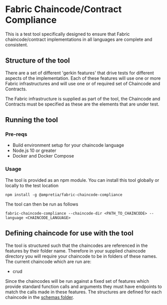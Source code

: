 # Fabric Chaincode/Contract Compliance

This is a test tool specifically designed to ensure that Fabric chaincode/contract implementations in all languages are complete and consistent.

## Structure of the tool

There are a set of different 'gerkin features' that drive tests for different aspects of the implementation. Each of these features will use one or more Fabric infrastructures and will use one or of required set of Chaincode and Contracts.

The Fabric infrastructure is supplied as part of the tool, the Chaincode and Contracts must be specified as these are the elements that are under test.

## Running the tool
### Pre-reqs

- Build environment setup for your chaincode language
- Node.js 10 or greater
- Docker and Docker Compose

### Usage
The tool is provided as an npm module. You can install this tool globally or locally to the test location

```
npm install -g @ampretia/fabric-chaincode-compliance
```

The tool can then be run as follows

```
fabric-chaincode-compliance --chaincode-dir <PATH_TO_CHAINCODE> --language <CHAINCODE_LANGUAGE>
```

## Defining chaincode for use with the tool
The tool is structured such that the chaincodes are referenced in the features by their folder name. Therefore in your supplied chaincode directory you will require your chaincode to be in folders of these names. The current chaincode which are run are:
- crud

Since the chaincodes will be run against a fixed set of features which provide standard function calls and arguments they must have endpoints to match the calls made in these features. The structures are defined for each chaincode in the [schemas folder](./docs/schemas).